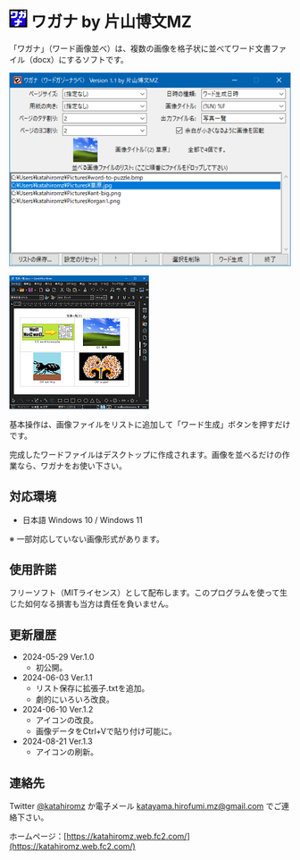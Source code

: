 ﻿# ![](img/MyName-32x32.png "") ワガナ by 片山博文MZ

「ワガナ」（ワード画像並べ）は、複数の画像を格子状に並べてワード文書ファイル（docx）にするソフトです。

![Screenshot 1](img/screenshot_1.png)

![Screenshot 2](img/screenshot_2.png)

基本操作は、画像ファイルをリストに追加して「ワード生成」ボタンを押すだけです。

完成したワードファイルはデスクトップに作成されます。画像を並べるだけの作業なら、ワガナをお使い下さい。

## 対応環境

- 日本語 Windows 10 / Windows 11

※ 一部対応していない画像形式があります。

## 使用許諾

フリーソフト（MITライセンス）として配布します。このプログラムを使って生じた如何なる損害も当方は責任を負いません。

## 更新履歴

- 2024-05-29 Ver.1.0
    - 初公開。
- 2024-06-03 Ver.1.1
    - リスト保存に拡張子.txtを追加。
    - 劇的にいろいろ改良。
- 2024-06-10 Ver.1.2
    - アイコンの改良。
    - 画像データをCtrl+Vで貼り付け可能に。
- 2024-08-21 Ver.1.3
    - アイコンの刷新。

## 連絡先

Twitter [@katahiromz](https://twitter.com/katahiromz) か電子メール katayama.hirofumi.mz@gmail.com でご連絡下さい。

ホームページ：[https://katahiromz.web.fc2.com/](https://katahiromz.web.fc2.com/)
